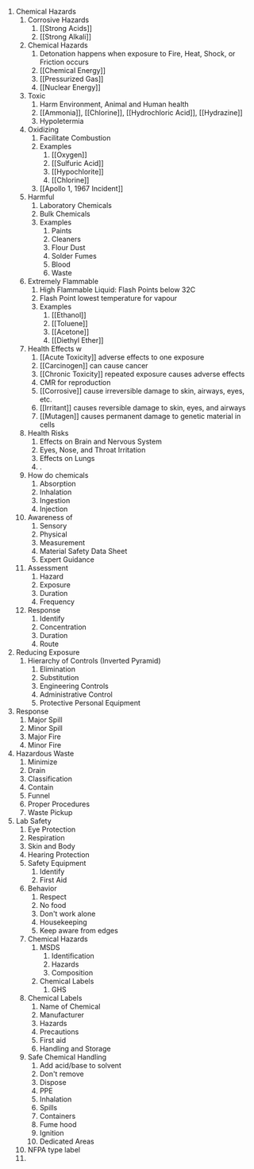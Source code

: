 1. Chemical Hazards
	1. Corrosive Hazards
		1. [[Strong Acids]]
		2. [[Strong Alkali]]
	2. Chemical Hazards
		1. Detonation happens when exposure to Fire, Heat, Shock, or Friction occurs
		2. [[Chemical Energy]]
		3. [[Pressurized Gas]]
		4. [[Nuclear Energy]]
	3. Toxic
		1. Harm Environment, Animal and Human health
		2. [[Ammonia]], [[Chlorine]], [[Hydrochloric Acid]], [[Hydrazine]]
		3. Hypoletermia
	4. Oxidizing
		1. Facilitate Combustion
		2. Examples
			1. [[Oxygen]]
			2. [[Sulfuric Acid]]
			3. [[Hypochlorite]]
			4. [[Chlorine]]
		3. [[Apollo 1, 1967 Incident]]
	5. Harmful
		1. Laboratory Chemicals
		2. Bulk Chemicals
		3. Examples
			1. Paints
			2. Cleaners
			3. Flour Dust
			4. Solder Fumes
			5. Blood
			6. Waste
	6. Extremely Flammable
		1. High Flammable Liquid: Flash Points below 32C
		2. Flash Point lowest temperature for vapour
		3. Examples
			1. [[Ethanol]]
			2. [[Toluene]]
			3. [[Acetone]]
			4. [[Diethyl Ether]]
	7. Health Effects
	w 
		1. [[Acute Toxicity]] adverse effects to one exposure
		2. [[Carcinogen]] can cause cancer
		3. [[Chronic Toxicity]] repeated exposure causes adverse effects
		4. CMR for reproduction
		5. [[Corrosive]] cause irreversible damage to skin, airways, eyes, etc.
		6. [[Irritant]] causes reversible damage to skin, eyes, and airways
		7. [[Mutagen]] causes permanent damage to genetic material in cells
	8. Health Risks
		1. Effects on Brain and Nervous System
		2. Eyes, Nose, and Throat Irritation
		3. Effects on Lungs
		4. .
	9. How do chemicals
		1. Absorption
		2. Inhalation
		3. Ingestion
		4. Injection
	10. Awareness of 
		1. Sensory
		2. Physical
		3. Measurement
		4. Material Safety Data Sheet
		5. Expert Guidance
	11. Assessment
		1. Hazard
		2. Exposure
		3. Duration
		4. Frequency
	12. Response
		1. Identify
		2. Concentration
		3. Duration
		4. Route
2. Reducing Exposure
	1. Hierarchy of Controls (Inverted Pyramid)
		1. Elimination
		2. Substitution
		3. Engineering Controls
		4. Administrative Control
		5. Protective Personal Equipment
3. Response
	1. Major Spill
	2. Minor Spill
	3. Major Fire
	4. Minor Fire
4. Hazardous Waste
	1. Minimize
	2. Drain
	3. Classification
	4. Contain
	5. Funnel
	6. Proper Procedures
	7. Waste Pickup
5. Lab Safety
	1. Eye Protection
	2. Respiration
	3. Skin and Body
	4. Hearing Protection
	5. Safety Equipment
		1. Identify
		2. First Aid
	6. Behavior
		1. Respect
		2. No food
		3. Don't work alone
		4. Housekeeping
		5. Keep aware from edges
	7. Chemical Hazards
		1. MSDS
			1. Identification
			2. Hazards
			3. Composition
		2. Chemical Labels
			1. GHS
	8. Chemical Labels
		1. Name of Chemical
		2. Manufacturer
		3. Hazards
		4. Precautions
		5. First aid
		6. Handling and Storage
	9. Safe Chemical Handling
		1. Add acid/base to solvent
		2. Don't remove
		3. Dispose
		4. PPE
		5. Inhalation
		6. Spills
		7. Containers
		8. Fume hood
		9. Ignition
		10. Dedicated Areas
	10. NFPA type label
	11. 